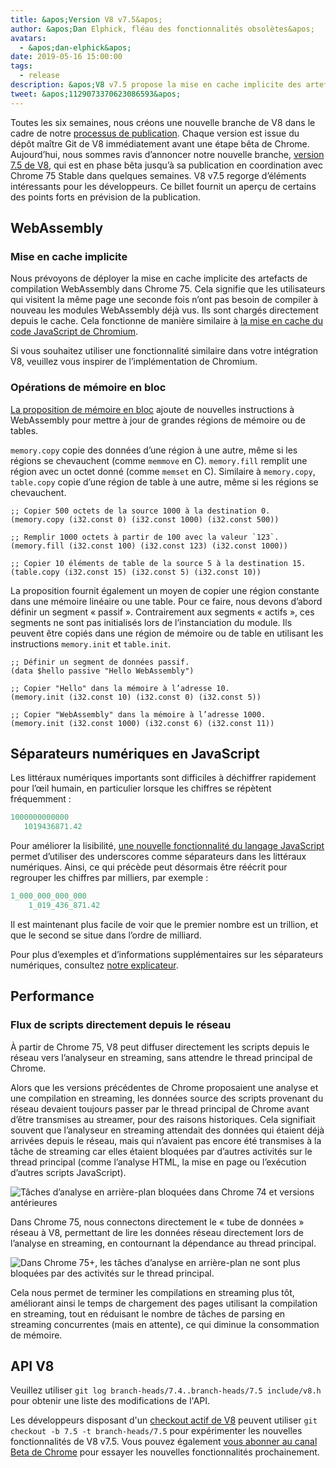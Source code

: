 ```yaml
---
title: &apos;Version V8 v7.5&apos;
author: &apos;Dan Elphick, fléau des fonctionnalités obsolètes&apos;
avatars:
  - &apos;dan-elphick&apos;
date: 2019-05-16 15:00:00
tags:
  - release
description: &apos;V8 v7.5 propose la mise en cache implicite des artefacts de compilation WebAssembly, des opérations de mémoire en bloc, des séparateurs numériques en JavaScript, et bien plus encore !&apos;
tweet: &apos;1129073370623086593&apos;
---
```

Toutes les six semaines, nous créons une nouvelle branche de V8 dans le cadre de notre [processus de publication](/docs/release-process). Chaque version est issue du dépôt maître Git de V8 immédiatement avant une étape bêta de Chrome. Aujourd’hui, nous sommes ravis d’annoncer notre nouvelle branche, [version 7.5 de V8](https://chromium.googlesource.com/v8/v8.git/+log/branch-heads/7.5), qui est en phase bêta jusqu’à sa publication en coordination avec Chrome 75 Stable dans quelques semaines. V8 v7.5 regorge d’éléments intéressants pour les développeurs. Ce billet fournit un aperçu de certains des points forts en prévision de la publication.

<!--truncate-->
## WebAssembly

### Mise en cache implicite

Nous prévoyons de déployer la mise en cache implicite des artefacts de compilation WebAssembly dans Chrome 75. Cela signifie que les utilisateurs qui visitent la même page une seconde fois n’ont pas besoin de compiler à nouveau les modules WebAssembly déjà vus. Ils sont chargés directement depuis le cache. Cela fonctionne de manière similaire à [la mise en cache du code JavaScript de Chromium](/blog/code-caching-for-devs).

Si vous souhaitez utiliser une fonctionnalité similaire dans votre intégration V8, veuillez vous inspirer de l’implémentation de Chromium.

### Opérations de mémoire en bloc

[La proposition de mémoire en bloc](https://github.com/webassembly/bulk-memory-operations) ajoute de nouvelles instructions à WebAssembly pour mettre à jour de grandes régions de mémoire ou de tables.

`memory.copy` copie des données d’une région à une autre, même si les régions se chevauchent (comme `memmove` en C). `memory.fill` remplit une région avec un octet donné (comme `memset` en C). Similaire à `memory.copy`, `table.copy` copie d’une région de table à une autre, même si les régions se chevauchent.

```wasm
;; Copier 500 octets de la source 1000 à la destination 0.
(memory.copy (i32.const 0) (i32.const 1000) (i32.const 500))

;; Remplir 1000 octets à partir de 100 avec la valeur `123`.
(memory.fill (i32.const 100) (i32.const 123) (i32.const 1000))

;; Copier 10 éléments de table de la source 5 à la destination 15.
(table.copy (i32.const 15) (i32.const 5) (i32.const 10))
```

La proposition fournit également un moyen de copier une région constante dans une mémoire linéaire ou une table. Pour ce faire, nous devons d’abord définir un segment « passif ». Contrairement aux segments « actifs », ces segments ne sont pas initialisés lors de l’instanciation du module. Ils peuvent être copiés dans une région de mémoire ou de table en utilisant les instructions `memory.init` et `table.init`.

```wasm
;; Définir un segment de données passif.
(data $hello passive "Hello WebAssembly")

;; Copier "Hello" dans la mémoire à l’adresse 10.
(memory.init (i32.const 10) (i32.const 0) (i32.const 5))

;; Copier "WebAssembly" dans la mémoire à l’adresse 1000.
(memory.init (i32.const 1000) (i32.const 6) (i32.const 11))
```

## Séparateurs numériques en JavaScript

Les littéraux numériques importants sont difficiles à déchiffrer rapidement pour l’œil humain, en particulier lorsque les chiffres se répètent fréquemment :

```js
1000000000000
   1019436871.42
```

Pour améliorer la lisibilité, [une nouvelle fonctionnalité du langage JavaScript](/features/numeric-separators) permet d’utiliser des underscores comme séparateurs dans les littéraux numériques. Ainsi, ce qui précède peut désormais être réécrit pour regrouper les chiffres par milliers, par exemple :

```js
1_000_000_000_000
    1_019_436_871.42
```

Il est maintenant plus facile de voir que le premier nombre est un trillion, et que le second se situe dans l’ordre de milliard.

Pour plus d’exemples et d’informations supplémentaires sur les séparateurs numériques, consultez [notre explicateur](/features/numeric-separators).

## Performance

### Flux de scripts directement depuis le réseau

À partir de Chrome 75, V8 peut diffuser directement les scripts depuis le réseau vers l’analyseur en streaming, sans attendre le thread principal de Chrome.

Alors que les versions précédentes de Chrome proposaient une analyse et une compilation en streaming, les données source des scripts provenant du réseau devaient toujours passer par le thread principal de Chrome avant d’être transmises au streamer, pour des raisons historiques. Cela signifiait souvent que l’analyseur en streaming attendait des données qui étaient déjà arrivées depuis le réseau, mais qui n’avaient pas encore été transmises à la tâche de streaming car elles étaient bloquées par d’autres activités sur le thread principal (comme l’analyse HTML, la mise en page ou l’exécution d’autres scripts JavaScript).

![Tâches d’analyse en arrière-plan bloquées dans Chrome 74 et versions antérieures](/_img/v8-release-75/before.jpg)

Dans Chrome 75, nous connectons directement le « tube de données » réseau à V8, permettant de lire les données réseau directement lors de l’analyse en streaming, en contournant la dépendance au thread principal.

![Dans Chrome 75+, les tâches d’analyse en arrière-plan ne sont plus bloquées par des activités sur le thread principal.](/_img/v8-release-75/after.jpg)

Cela nous permet de terminer les compilations en streaming plus tôt, améliorant ainsi le temps de chargement des pages utilisant la compilation en streaming, tout en réduisant le nombre de tâches de parsing en streaming concurrentes (mais en attente), ce qui diminue la consommation de mémoire.

## API V8

Veuillez utiliser `git log branch-heads/7.4..branch-heads/7.5 include/v8.h` pour obtenir une liste des modifications de l'API.

Les développeurs disposant d'un [checkout actif de V8](/docs/source-code#using-git) peuvent utiliser `git checkout -b 7.5 -t branch-heads/7.5` pour expérimenter les nouvelles fonctionnalités de V8 v7.5. Vous pouvez également [vous abonner au canal Beta de Chrome](https://www.google.com/chrome/browser/beta.html) pour essayer les nouvelles fonctionnalités prochainement.
